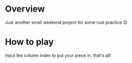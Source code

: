 # Overview
Just another small weekend project for some rust practice 😊<br/>

# How to play
Input the column index to put your piece in, that's all!
